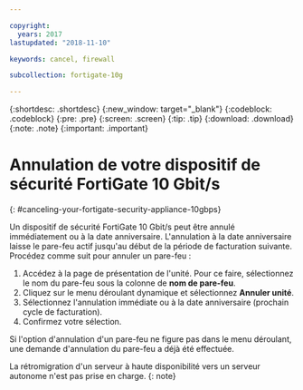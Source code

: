 ```yaml
---

copyright:
  years: 2017
lastupdated: "2018-11-10"

keywords: cancel, firewall

subcollection: fortigate-10g

---
```


{:shortdesc: .shortdesc}
{:new_window: target="_blank"}
{:codeblock: .codeblock}
{:pre: .pre}
{:screen: .screen}
{:tip: .tip}
{:download: .download}
{:note: .note}
{:important: .important}

# Annulation de votre dispositif de sécurité FortiGate 10 Gbit/s
{: #canceling-your-fortigate-security-appliance-10gbps}

Un dispositif de sécurité FortiGate 10 Gbit/s peut être annulé immédiatement ou à la date anniversaire. L'annulation à la date anniversaire laisse le pare-feu actif jusqu'au début de la période de facturation suivante. Procédez comme suit pour annuler un pare-feu :

1. Accédez à la page de présentation de l'unité. Pour ce faire, sélectionnez le nom du pare-feu sous la colonne de **nom de pare-feu**.
2. Cliquez sur le menu déroulant dynamique et sélectionnez **Annuler unité**.
3. Sélectionnez l'annulation immédiate ou à la date anniversaire (prochain cycle de facturation).
4. Confirmez votre sélection.

Si l'option d'annulation d'un pare-feu ne figure pas dans le menu déroulant, une demande d'annulation du pare-feu a déjà été effectuée.

La rétromigration d'un serveur à haute disponibilité vers un serveur autonome n'est pas prise en charge.
{: note}
